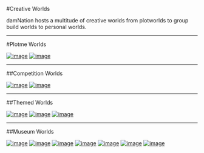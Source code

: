 ---
---
#Creative Worlds

damNation hosts a multitude of creative worlds from plotworlds to group build worlds to personal worlds.

___

#Plotme Worlds

[![image](/website-beta/media/Worlds_Plotworld.png)](../website-beta/plotworld)
[![image](/website-beta/media/Worlds_Largeplots.png)](../website-beta/largeplots)

___

##Competition Worlds

[![image](/website-beta/media/Worlds_Comp.png)](../website-beta/creative-comp)
[![image](/website-beta/media/Worlds_WeekComp.png)](../website-beta/week-comp)

___

##Themed Worlds

[![image](/website-beta/media/Worlds_Eldaria.png)](../website-beta/eldaria)
[![image](/website-beta/media/Worlds_DeosMundi.png)](../website-beta/deos-mundi)
[![image](/website-beta/media/Worlds_Nilfheim.png)](../website-beta/nilfheim)
___

##Museum Worlds

[![image](/website-beta/media/Worlds_Gridworld.png)](../website-beta/gridworld)
[![image](/website-beta/media/Worlds_Autoplots.png)](../website-beta/autoplots)
[![image](/website-beta/media/Worlds_Esconia.png)](../website-beta/esconia)
[![image](/website-beta/media/Worlds_Membra.png)](../website-beta/membra)
[![image](/website-beta/media/Worlds_Adamantis.png)](../website-beta/adamantis)
[![image](/website-beta/media/Worlds_Titanic.png)](../website-beta/titanic)
[![image](/website-beta/media/Worlds_MagesCollege.png)](../website-beta/mages-college)
